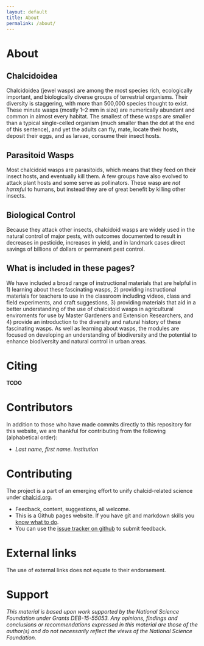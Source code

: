 ```yaml
---
layout: default 
title: About
permalink: /about/
---
```


# About 

## Chalcidoidea 

Chalcidoidea (jewel wasps) are among the most species rich, ecologically important, and biologically diverse groups of terrestrial organisms. Their diversity is staggering, with more than 500,000 species thought to exist. These minute wasps (mostly 1–2 mm in size) are numerically abundant and common in almost every habitat. The smallest of these wasps are smaller than a typical single-celled organism (much smaller than the dot at the end of this sentence), and yet the adults can fly, mate, locate their hosts, deposit their eggs, and as larvae, consume their insect hosts. 

## Parasitoid Wasps

Most chalcidoid wasps are parasitoids, which means that they feed on their insect hosts, and eventually kill them. A few groups have also evolved to attack plant hosts and some serve as pollinators. These wasp are *not harmful* to humans, but instead they are of great benefit by killing other insects.

## Biological Control

Because they attack other insects, chalcidoid wasps are widely used in the natural control of major pests, with outcomes documented to result in decreases in pesticide, increases in yield, and in landmark cases direct savings of billions of dollars or permanent pest control. 

## What is included in these pages?

We have included a broad range of instructional materials that are helpful in 1) learning about these fascinating wasps, 2) providing instructional materials for teachers to use in the classroom including videos, class and field experiments, and craft suggestions, 3) providing materials that aid in a better understanding of the use of chalcidoid wasps in agricultural enviroments for use by Master Gardeners and Extension Researchers, and 4) provide an introduction to the diversity and natural history of these fascinating wasps. As well as learning about wasps, the modules are focused on developing an understanding of biodiversity and the potential to enhance biodiversity and natural control in urban areas. 

# Citing

__TODO__

# Contributors

In addition to those who have made commits directly to this repository for this website, we are thankful for contributing from the following (alphabetical order):

* _Last name, first name. Institution_

# Contributing

The project is a part of an emerging effort to unify chalcid-related science under [chalcid.org](http://chalcid.org).

* Feedback, content, suggestions, all welcome.
* This is a Github pages website.  If you have git and markdown skills you [know what to do](https://github.com/chalcid/outreach).
* You can use the [issue tracker on github](https://github.com/chalcid/outreach/issues) to submit feedback.   

# External links

The use of external links does not equate to their endorsement. 

# Support

_This material is based upon work supported by the National Science Foundation under Grants DEB-15-55053. Any opinions, findings and conclusions or recommendations expressed in this material are those of the author(s) and do not necessarily reflect the views of the National Science Foundation._



